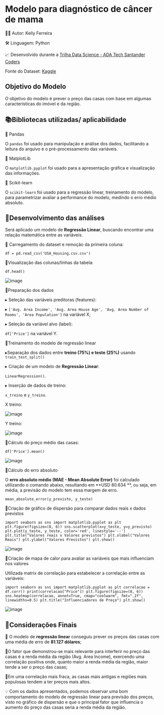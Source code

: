 # Modelo para diagnóstico de câncer de mama

👩‍💻 Autor: Kelly Ferreira

🛠️ Linguagem: Python

📈 Desenvolvido durante a [Trilha Data Science - ADA Tech Santander Coders](https://ada.tech/certificado?code=91beda22-296b-ad92-1553-3580486bc487)

Fonte do Dataset: [Kaggle](https://github.com/fsantoskelly/reg_lin_casas/blob/main/Housing.ipynb)

## Objetivo do Modelo

O objetivo do modelo é prever o preço das casas com base em algumas características do imóvel e da região. 

## 📚Bibliotecas utilizadas/ aplicabilidade

🔹 Pandas

O `pandas` foi usado para manipulação e análise dos dados, facilitando a leitura do arquivo e o pré-processamento das variáveis. 

🔹 MatplotLib

O `matplotlib.pyplot` foi usado para a apresentação gráfica e visualização das informações.

🔹 Scikit-learn

O `scikit-learn` foi usado para a regressão linear, treinamento do modelo, para parametrizar avaliar a performance do modelo, medindo o erro médio absoluto.

## 🧮Desenvolvimento das análises

Será aplicado um modelo de **Regressão Linear**, buscando encontrar uma relação matemática entre as variáveis.

🔹 Carregamento do dataset e remoção da primeira coluna:

`df = pd.read_csv('USA_Housing.csv.csv')`

🔹Visualização das colunas/linhas da tabela:

`df.head()`

![image](https://github.com/user-attachments/assets/54781b54-b272-413a-bb55-f0db622dca89)


🔹Preparação dos dados

▸ Seleção das variáveis preditoras (features):

▸  `['Avg. Area Income', 'Avg. Area House Age', 'Avg. Area Number of Rooms', 'Area Population']` na variável X;

▸ Seleção da variável alvo (label):

`df['Price']` na variável Y.
       
🔹Treinamento do modelo de regressão linear
    
▸Separação dos dados entre **treino (75%) e teste (25%)** usando `train_test_split()`

▸ Criação de  um modelo de **Regressão Linear**:

 `LinearRegression()`.
    
▸ Inserção de dados de treino:

`x_treino` e `y_treino`.

X treino:

![image](https://github.com/user-attachments/assets/7d23b541-10d1-48e7-a08d-9c6cb1d8f10b)

Y treino:

![image](https://github.com/user-attachments/assets/a7cc4592-d466-4d0d-acb6-e062ca3d06d2)

        
🔹Cálculo do preço médio das casas:
    
`df['Price'].mean()`

![image](https://github.com/user-attachments/assets/1b9c1036-72fd-4e68-a4e0-951880527184)
    
🔹Cálculo do erro absoluto

O **erro absoluto médio (MAE - Mean Absolute Error)** foi calculado utilizando o comando abaixo, resultando em **USD 80.634 **, ou seja, em média, a previsão do modelo tem essa margem de erro.

 `mean_absolute_error(y_previsto, y_teste)`

🔹Criação de gráfico de dispersão para comparar dados reais x dados previstos
 
`import seaborn as sns
import matplotlib.pyplot as plt
plt.figure(figsize=(8, 6))
sns.scatterplot(x=y_teste, y=y_previsto)
plt.plot(y_teste, y_teste, color='red', linestyle='--')
plt.title("Valores reais x Valores previstos")
plt.xlabel("Valores Reais")
plt.ylabel("Valores Previstos")
plt.show()`

![image](https://github.com/user-attachments/assets/84981325-e009-4cf3-b59c-dd249e049937)


🔹Criação de mapa de calor para avaliar as variáveis que mais influenciam nos valores

Utilizada matrix de correlação para estabelecer a correlação entre as variáveis:

`import seaborn as sns
import matplotlib.pyplot as plt
correlacao = df.corr()
print(correlacao["Price"])
plt.figure(figsize=(8, 6))
sns.heatmap(correlacao, annot=True, cmap="coolwarm", fmt=".2f", linewidths=0.5)
plt.title("Influenciadores de Preço")
plt.show()`

![image](https://github.com/user-attachments/assets/0a0b9f7d-07bb-40ec-99a5-ac06c4825bea)


##  📝Considerações Finais

🔹 O modelo de **regressão linear** conseguiu prever os preços das casas com uma média de erro de **81.127 dólares**;

🔹O fator que demonstrou-se mais relevante para interferir no preço das casas é a renda média da região (Avg. Area Income), exercendo uma correlação positiva onde, quanto maior a renda média da região, maior tende a ser o preço das casas;

🔹Em uma correlação mais fraca, as casas mais antigas e regiões mais populosas tendem a ter preços mais altos.

💡 Com os dados apresentados, podemos observar uma bom comportamento do modelo de regressão linear para previsão dos preços, visto no gráfico de dispersão e que o principal fator que influencia o aumento do preço das casas seria a renda média da região.










